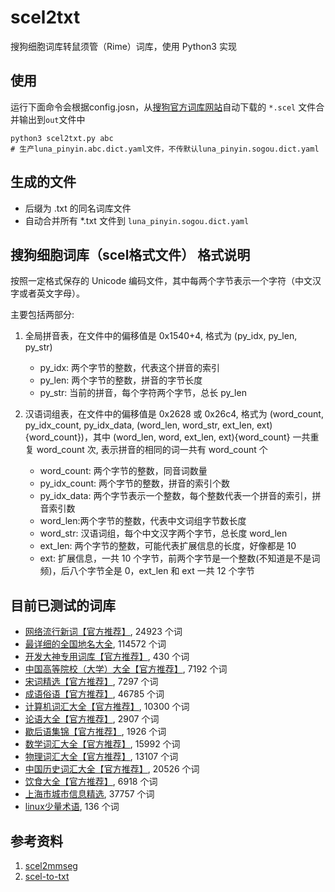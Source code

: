 # scel2txt

搜狗细胞词库转鼠须管（Rime）词库，使用 Python3 实现

## 使用

运行下面命令会根据config.josn，从[搜狗官方词库网站](https://pinyin.sogou.com/dict/)自动下载的 `*.scel` 文件合并输出到`out`文件中

```shell
python3 scel2txt.py abc
# 生产luna_pinyin.abc.dict.yaml文件，不传默认luna_pinyin.sogou.dict.yaml
```

## 生成的文件

* 后缀为 .txt 的同名词库文件
* 自动合并所有 *.txt 文件到 `luna_pinyin.sogou.dict.yaml`


## 搜狗细胞词库（scel格式文件） 格式说明

按照一定格式保存的 Unicode 编码文件，其中每两个字节表示一个字符（中文汉字或者英文字母）。  

主要包括两部分: 

1. 全局拼音表，在文件中的偏移值是 0x1540+4, 格式为 (py_idx, py_len, py_str)
    - py_idx: 两个字节的整数，代表这个拼音的索引
    - py_len: 两个字节的整数，拼音的字节长度
    - py_str: 当前的拼音，每个字符两个字节，总长 py_len

2. 汉语词组表，在文件中的偏移值是 0x2628 或 0x26c4, 格式为 (word_count, py_idx_count, py_idx_data, (word_len, word_str, ext_len, ext){word_count})，其中 (word_len, word, ext_len, ext){word_count} 一共重复 word_count 次, 表示拼音的相同的词一共有 word_count 个
    - word_count: 两个字节的整数，同音词数量
    - py_idx_count:  两个字节的整数，拼音的索引个数
    - py_idx_data: 两个字节表示一个整数，每个整数代表一个拼音的索引，拼音索引数 
    - word_len:两个字节的整数，代表中文词组字节数长度
    - word_str: 汉语词组，每个中文汉字两个字节，总长度 word_len
    - ext_len: 两个字节的整数，可能代表扩展信息的长度，好像都是 10
    - ext: 扩展信息，一共 10 个字节，前两个字节是一个整数(不知道是不是词频)，后八个字节全是 0，ext_len 和 ext 一共 12 个字节


## 目前已测试的词库

* [网络流行新词【官方推荐】](https://pinyin.sogou.com/dict/detail/index/4), 24923 个词
* [最详细的全国地名大全](https://pinyin.sogou.com/dict/detail/index/1316), 114572 个词
* [开发大神专用词库【官方推荐】](https://pinyin.sogou.com/dict/detail/index/75228), 430 个词
* [中国高等院校（大学）大全【官方推荐】](https://pinyin.sogou.com/dict/detail/index/20647), 7192 个词
* [宋词精选【官方推荐】](https://pinyin.sogou.com/dict/detail/index/3), 7297 个词
* [成语俗语【官方推荐】](https://pinyin.sogou.com/dict/detail/index/15097), 46785 个词
* [计算机词汇大全【官方推荐】](https://pinyin.sogou.com/dict/detail/index/15117), 10300 个词
* [论语大全【官方推荐】](https://pinyin.sogou.com/dict/detail/index/22406), 2907 个词
* [歇后语集锦【官方推荐】](https://pinyin.sogou.com/dict/detail/index/22418), 1926 个词
* [数学词汇大全【官方推荐】](https://pinyin.sogou.com/dict/detail/index/15202), 15992 个词
* [物理词汇大全【官方推荐】](https://pinyin.sogou.com/dict/detail/index/15203), 13107 个词
* [中国历史词汇大全【官方推荐】](https://pinyin.sogou.com/dict/detail/index/15130), 20526 个词
* [饮食大全【官方推荐】](https://pinyin.sogou.com/dict/detail/index/15201), 6918 个词
* [上海市城市信息精选](https://pinyin.sogou.com/dict/detail/index/19430), 37757 个词
* [linux少量术语](https://pinyin.sogou.com/dict/detail/index/225), 136 个词

## 参考资料

1. [scel2mmseg](https://raw.githubusercontent.com/archerhu/scel2mmseg/master/scel2mmseg.py)
2. [scel-to-txt](https://raw.githubusercontent.com/xwzhong/small-program/master/scel-to-txt/scel2txt.py)
